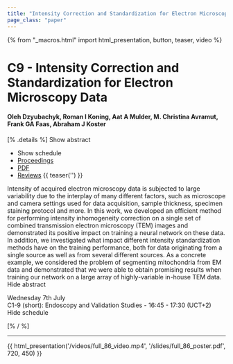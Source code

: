 ```yaml
---
title: "Intensity Correction and Standardization for Electron Microscopy Data"
page_class: "paper"
---
```


{% from "_macros.html" import html_presentation, button, teaser, video %}

# C9 - Intensity Correction and Standardization for Electron Microscopy Data

#### Oleh Dzyubachyk, Roman I Koning, Aat A Mulder, M. Christina Avramut, Frank GA Faas, Abraham J Koster

[% .details %]
<a class="toggle_visibility" data-selector=".abstract" data-level="3">Show abstract</a>
- <a class="toggle_visibility" data-selector=".schedule" data-level="3">Show schedule</a>
- <a href="">Proceedings</a>
- <a href="https://openreview.net/pdf?id=MAUkVcDzDPA">PDF</a>
- <a href="https://openreview.net/forum?id=MAUkVcDzDPA">Reviews</a>
{{ teaser('') }}

<p>
    <span class="abstract">
        Intensity of acquired electron microscopy data is subjected to large variability due to the interplay of many different factors, such as microscope and camera settings used for data acquisition, sample thickness, specimen staining protocol and more. In this work, we developed an efficient method for performing intensity inhomogeneity correction on a single set of combined transmission electron microscopy (TEM) images and demonstrated its positive impact on training a neural network on these data. In addition, we investigated what impact different intensity standardization methods have on the training performance, both for data originating from a single source as well as from several different sources. As a concrete example, we considered the problem of segmenting mitochondria from EM data and demonstrated that we were able to obtain promising results when training our network on a large array of highly-variable in-house TEM data.
        <br>
        <span class="actions"><a class="toggle_visibility" data-level="2">Hide abstract</a></span>
    </span>
</p>

<p>
    <span class="schedule">
         Wednesday 7th July<br>C1-9 (short): Endoscopy and Validation Studies - 16:45 - 17:30 (UCT+2)
        <br>
        <span class="actions"><a class="toggle_visibility" data-level="2">Hide schedule</a></span>
    </span>
</p>

[% / %]


---

{{ html_presentation('/videos/full_86_video.mp4', '/slides/full_86_poster.pdf', 720, 450) }}